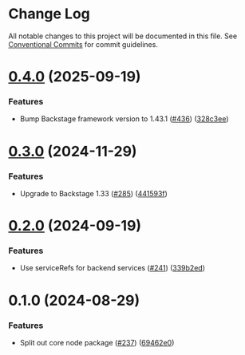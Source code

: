 # Change Log

All notable changes to this project will be documented in this file.
See [Conventional Commits](https://conventionalcommits.org) for commit guidelines.

# [0.4.0](https://github.com/awslabs/backstage-plugins-for-aws/compare/@aws/aws-core-plugin-for-backstage-node@0.3.0...@aws/aws-core-plugin-for-backstage-node@0.4.0) (2025-09-19)


### Features

* Bump Backstage framework version to 1.43.1 ([#436](https://github.com/awslabs/backstage-plugins-for-aws/issues/436)) ([328c3ee](https://github.com/awslabs/backstage-plugins-for-aws/commit/328c3ee74d67b78432d51ba29e6aef16e94bec25))





# [0.3.0](https://github.com/awslabs/backstage-plugins-for-aws/compare/@aws/aws-core-plugin-for-backstage-node@0.2.0...@aws/aws-core-plugin-for-backstage-node@0.3.0) (2024-11-29)


### Features

* Upgrade to Backstage 1.33 ([#285](https://github.com/awslabs/backstage-plugins-for-aws/issues/285)) ([441593f](https://github.com/awslabs/backstage-plugins-for-aws/commit/441593f59486af9e2330b935b1e92dc80a509555))





# [0.2.0](https://github.com/awslabs/backstage-plugins-for-aws/compare/@aws/aws-core-plugin-for-backstage-node@0.1.0...@aws/aws-core-plugin-for-backstage-node@0.2.0) (2024-09-19)


### Features

* Use serviceRefs for backend services ([#241](https://github.com/awslabs/backstage-plugins-for-aws/issues/241)) ([339b2ed](https://github.com/awslabs/backstage-plugins-for-aws/commit/339b2ed95309aa4641e85763e830902b15ba1413))





# 0.1.0 (2024-08-29)


### Features

* Split out core node package ([#237](https://github.com/awslabs/backstage-plugins-for-aws/issues/237)) ([69462e0](https://github.com/awslabs/backstage-plugins-for-aws/commit/69462e0fe77cbb729c5d34339086b523c1753b39))
